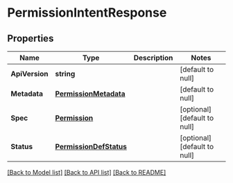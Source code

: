 # PermissionIntentResponse

## Properties
Name | Type | Description | Notes
------------ | ------------- | ------------- | -------------
**ApiVersion** | **string** |  | [default to null]
**Metadata** | [**PermissionMetadata**](permission_metadata.md) |  | [default to null]
**Spec** | [**Permission**](permission.md) |  | [optional] [default to null]
**Status** | [**PermissionDefStatus**](permission_def_status.md) |  | [optional] [default to null]

[[Back to Model list]](../README.md#documentation-for-models) [[Back to API list]](../README.md#documentation-for-api-endpoints) [[Back to README]](../README.md)

